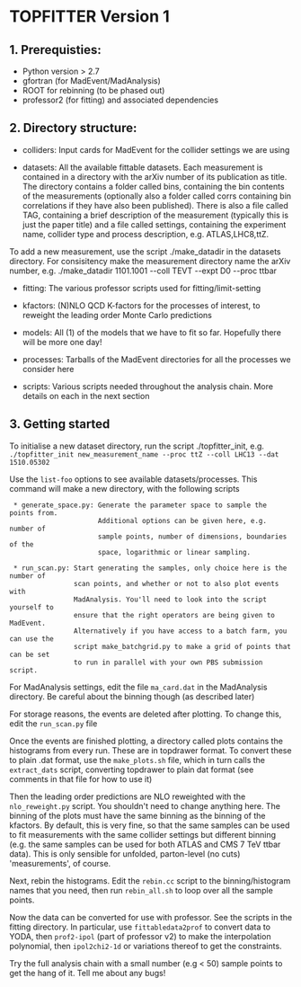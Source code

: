 # TOPFITTER Version 1

## 1. Prerequisties:

   * Python version > 2.7
   * gfortran (for MadEvent/MadAnalysis)
   * ROOT for rebinning (to be phased out)
   * professor2 (for fitting) and associated dependencies
   
## 2. Directory structure:

   * colliders: Input cards for MadEvent for the collider settings we are using

   * datasets: All the available fittable datasets. Each measurement is contained in
     	       a directory with the arXiv number of its publication as title. The
	       directory contains a folder called bins, containing the bin contents
	       of the measurements (optionally also a folder called corrs containing
	       bin correlations if they have also been published). There is also a
	       file called TAG, containing a brief description of the measurement
	       (typically this is just the paper title) and a file called settings,
	       containing the experiment name, collider type and process description,
	       e.g. ATLAS,LHC8,ttZ.

To add a new measurement, use the script ./make_datadir in the datasets
directory. For consisitency make the measurement directory name the arXiv
number, e.g. ./make_datadir 1101.1001 --coll TEVT --expt D0 --proc ttbar

   * fitting: The various professor scripts used for fitting/limit-setting

   * kfactors: (N)NLO QCD K-factors for the processes of interest, to reweight the
                   leading order Monte Carlo predictions

   * models: All (1) of the models that we have to fit so far. Hopefully there will
     	     be more one day!

   * processes: Tarballs of the MadEvent directories for all the processes we
     		consider here

   * scripts: Various scripts needed throughout the analysis chain. More details on
     	      each in the next section

## 3. Getting started

To initialise a new dataset directory, run the script ./topfitter_init, e.g.
   `./topfitter_init new_measurement_name --proc ttZ --coll LHC13 --dat 1510.05302`

Use the `list-foo` options to see available datasets/processes. This command will
make a new directory, with the following scripts

     * generate_space.py: Generate the parameter space to sample the points from.
                          Additional options can be given here, e.g. number of
                          sample points, number of dimensions, boundaries of the
                          space, logarithmic or linear sampling.

     * run_scan.py: Start generating the samples, only choice here is the number of
                    scan points, and whether or not to also plot events with
                    MadAnalysis. You'll need to look into the script yourself to
                    ensure that the right operators are being given to MadEvent.
                    Alternatively if you have access to a batch farm, you can use the
                    script make_batchgrid.py to make a grid of points that can be set
                    to run in parallel with your own PBS submission script.

For MadAnalysis settings, edit the file `ma_card.dat` in the MadAnalysis directory.
Be careful about the binning though 
(as described later)

For storage reasons, the events are deleted after plotting. To change this, edit the
`run_scan.py` file

Once the events are finished plotting, a directory called plots contains the
histograms from every run. These are in topdrawer format. To convert these to plain
.dat format, use the `make_plots.sh` file, which in turn calls the `extract_dats`
script, converting topdrawer to plain dat format (see comments in that
file for how to use it)

Then the leading order predictions are NLO reweighted with the `nlo_reweight.py`
script. You shouldn't need to change anything here. The binning of the plots must
have the same binning as the binning of the kfactors. By default, this is very fine,
so that the same samples can be used to fit measurements with the same collider
settings but different binning (e.g. the same samples can be used for both ATLAS and
CMS 7 TeV ttbar data). This is only sensible for unfolded, parton-level (no cuts)
'measurements', of course.

Next, rebin the histograms. Edit the `rebin.cc` script to the binning/histogram names
that you need, then run `rebin_all.sh` to loop over all the sample points. 

Now the data can be converted for use with professor. See the scripts in the fitting
directory. In particular, use `fittabledata2prof` to convert data to YODA, then
`prof2-ipol` (part of professor v2) to make the interpolation polynomial, then
`ipol2chi2-1d` or variations thereof to get the constraints. 

Try the full analysis chain with a small number (e.g < 50) sample points to get the
hang of it. Tell me about any bugs!
